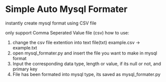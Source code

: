 # Simple Auto Mysql Formater
 instantly create mysql format using CSV file
 
only support Comma Seperated Value file (csv)
how to use:
1.  change the csv file extention into text file(txt)
    example.csv -> example.txt
2.  open mysql_formater.py and insert the file you want to make in mysql format
3.  Input the corresponding data type, length or value, if its null or not, and primary key
4.  File has been formated into mysql type, its saved as mysql_formater.py
